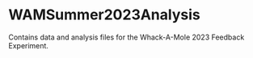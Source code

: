 # WAMSummer2023Analysis
Contains data and analysis files for the Whack-A-Mole 2023 Feedback Experiment.
